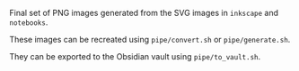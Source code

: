 Final set of PNG images generated from the SVG images in `inkscape` and `notebooks`.

These images can be recreated using `pipe/convert.sh` or `pipe/generate.sh`.

They can be exported to the Obsidian vault using `pipe/to_vault.sh`.